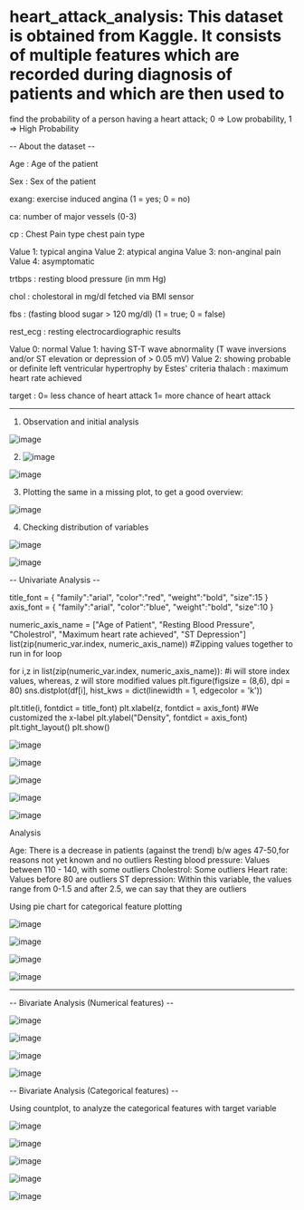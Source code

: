 # heart_attack_analysis: This dataset is obtained from Kaggle. It consists of multiple features which are recorded during diagnosis of patients and which are then used to 
find the probability of a person having a heart attack; 0 => Low probability, 1 => High Probability

-- About the dataset -- 

Age : Age of the patient

Sex : Sex of the patient

exang: exercise induced angina (1 = yes; 0 = no)

ca: number of major vessels (0-3)

cp : Chest Pain type chest pain type

Value 1: typical angina Value 2: atypical angina Value 3: non-anginal pain Value 4: asymptomatic

trtbps : resting blood pressure (in mm Hg)

chol : cholestoral in mg/dl fetched via BMI sensor

fbs : (fasting blood sugar > 120 mg/dl) (1 = true; 0 = false)

rest_ecg : resting electrocardiographic results

Value 0: normal Value 1: having ST-T wave abnormality (T wave inversions and/or ST elevation or depression of > 0.05 mV) Value 2: showing probable or definite left ventricular hypertrophy by Estes' criteria thalach : maximum heart rate achieved

target : 0= less chance of heart attack 1= more chance of heart attack


----------------------------------------------------------------------------------------------------------------------------------------------------------------------------------------------------------------------------------------------------

1. Observation and initial analysis

![image](https://user-images.githubusercontent.com/77953290/229472614-bf4a78a8-a122-440f-97ee-9bfba12cc1c4.png)


2. ![image](https://user-images.githubusercontent.com/77953290/229472799-2391841d-16bd-4d84-9c21-393cc9296a32.png)

![image](https://user-images.githubusercontent.com/77953290/229472883-3ca368c9-c8a3-4e4f-ab17-87cfa4c0f44f.png)


3. Plotting the same in a missing plot, to get a good overview:

![image](https://user-images.githubusercontent.com/77953290/229473027-762cd961-ab28-428f-b11c-a8315c37ba1f.png)

4. Checking distribution of variables

![image](https://user-images.githubusercontent.com/77953290/229473206-251947b0-6bd1-45ed-a82e-48d3b1511ea7.png)

![image](https://user-images.githubusercontent.com/77953290/229473281-83219df7-2afe-4a76-8908-e7d28bb10d17.png)


-- Univariate Analysis --

title_font = { "family":"arial", "color":"red", "weight":"bold", "size":15   }
axis_font = {   "family":"arial", "color":"blue", "weight":"bold", "size":10    }

numeric_axis_name = ["Age of Patient", "Resting Blood Pressure", "Cholestrol", "Maximum heart rate achieved", "ST Depression"]
list(zip(numeric_var.index, numeric_axis_name)) #Zipping values together to run in for loop

for i,z in list(zip(numeric_var.index, numeric_axis_name)): #i will store index values, whereas, z will store modified values
  plt.figure(figsize = (8,6), dpi = 80)
  sns.distplot(df[i], hist_kws = dict(linewidth = 1, edgecolor = 'k'))

  plt.title(i, fontdict = title_font)
  plt.xlabel(z, fontdict = axis_font) #We customized the x-label
  plt.ylabel("Density", fontdict = axis_font)
  plt.tight_layout()
  plt.show()


![image](https://user-images.githubusercontent.com/77953290/229473620-e1d30d0b-7f21-469c-842d-381bea7fb027.png)


![image](https://user-images.githubusercontent.com/77953290/229473685-c07b8bf3-2593-41d8-a93b-6b751373b5d6.png)


![image](https://user-images.githubusercontent.com/77953290/229473740-5632594d-5ae6-4198-b574-adc11b0cbdbf.png)


![image](https://user-images.githubusercontent.com/77953290/229473776-0c17d2fa-e136-4da7-bee2-780cb821fdee.png)


![image](https://user-images.githubusercontent.com/77953290/229473824-61ab820d-7fc3-4c33-a903-9ab77bb75d63.png)


Analysis

Age: There is a decrease in patients (against the trend) b/w ages 47-50,for reasons not yet known and no outliers
Resting blood pressure: Values between 110 - 140, with some outliers
Cholestrol: Some outliers
Heart rate: Values before 80 are outliers
ST depression: Within this variable, the values range from 0-1.5 and after 2.5, we can say that they are outliers


Using pie chart for categorical feature plotting

![image](https://user-images.githubusercontent.com/77953290/229474120-dd39725d-55ca-490d-88c3-d1a9c7a08568.png)


![image](https://user-images.githubusercontent.com/77953290/229474166-1a57fe27-f1c8-400b-b5db-005c45f28d53.png)


![image](https://user-images.githubusercontent.com/77953290/229474213-1d3a6bfa-84c3-4512-939c-4a134fff1fc6.png)


![image](https://user-images.githubusercontent.com/77953290/229474261-672637d7-9c9e-4f8e-96b1-c98787e92b80.png)


---------------------------------------------------------------------------------------------------------------------------------------------------------------------------------------------------------------------------------------------------

-- Bivariate Analysis (Numerical features) --

![image](https://user-images.githubusercontent.com/77953290/229474613-e3f0017b-a4de-4bc6-8436-58af56c9e86b.png)

![image](https://user-images.githubusercontent.com/77953290/229474947-326861ae-1875-4288-ba9c-45509600e691.png)

![image](https://user-images.githubusercontent.com/77953290/229475072-da3f31cc-e76e-41a1-9992-2f62770e96dc.png)

![image](https://user-images.githubusercontent.com/77953290/229475114-f6790de7-587a-4185-9c62-26957d35c851.png)



-- Bivariate Analysis (Categorical features) --

Using countplot, to analyze the categorical features with target variable

![image](https://user-images.githubusercontent.com/77953290/229475475-08e4403a-eeb8-497e-884e-3e30502edbed.png)

![image](https://user-images.githubusercontent.com/77953290/229475515-56d5a3a2-8c19-4132-bd33-f8b4106bedfd.png)

![image](https://user-images.githubusercontent.com/77953290/229475562-6663e34a-1ef8-43d8-8a77-dd6df4c03511.png)

![image](https://user-images.githubusercontent.com/77953290/229475608-ccad0de7-096d-4efa-bb11-7bc79cb00159.png)

![image](https://user-images.githubusercontent.com/77953290/229475657-39ef4053-eb29-4a63-86a2-51ea5139fb39.png)





